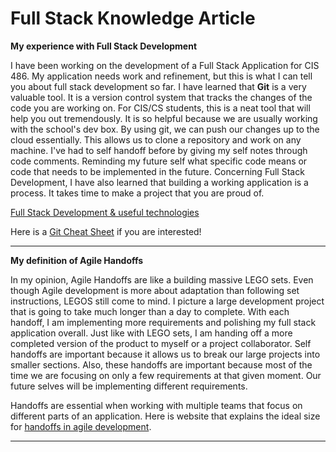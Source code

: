 # Full Stack Knowledge Article 

**My experience with Full Stack Development**  
  
I have been working on the development of a Full Stack Application for CIS 486. My application needs work and refinement, but this is what I can tell you about full stack development so far. I have learned that **Git** is a very valuable tool. It is a version control system that tracks the changes of the code you are working on. For CIS/CS students, this is a neat tool that will help you out tremendously. It is so helpful because we are usually working with the school's dev box. By using git, we can push our changes up to the cloud essentially. This allows us to clone a repository and work on any machine. I've had to self handoff before by giving my self notes through code comments. Reminding my future self what specific code means or code that needs to be implemented in the future. Concerning Full Stack Development, I have also learned that building a working application is a process. It takes time to make a project that you are proud of. 

[Full Stack Development & useful technologies](https://www.geeksforgeeks.org/blogs/what-is-full-stack-development/)

Here is a [Git Cheat Sheet](https://www.geeksforgeeks.org/git/git-cheat-sheet/) if you are interested! 

---

**My definition of Agile Handoffs**

In my opinion, Agile Handoffs are like a building massive LEGO sets. Even though Agile development is more about adaptation than following set instructions, LEGOS still come to mind. I picture a large development project that is going to take much longer than a day to complete. With each handoff, I am implementing more requirements and polishing my full stack application overall. Just like with LEGO sets, I am handing off a more completed version of the product to myself or a project collaborator. Self handoffs are important because it allows us to break our large projects into smaller sections. Also, these handoffs are important because most of the time we are focusing on only a few requirements at that given moment. Our future selves will be implementing different requirements. 

Handoffs are essential when working with multiple teams that focus on different parts of an application. Here is website that explains the ideal size for [handoffs in agile development](https://www.mountaingoatsoftware.com/agile/new-to-agile-or-scrum/agile-teamwork). 

---